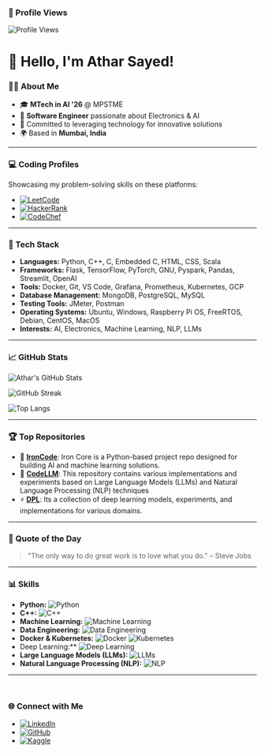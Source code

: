 ### 🚀 Profile Views
![Profile Views](https://profile-counter.glitch.me/AtharSayed/count.svg)
# 👋 Hello, I'm Athar Sayed!

### 👨‍💻 About Me
- 🎓 **MTech in AI '26** @ MPSTME
- 💼 **Software Engineer** passionate about Electronics & AI
- 🌟 Committed to leveraging technology for innovative solutions
- 🌍 Based in **Mumbai, India**

---

### 💻 Coding Profiles
Showcasing my problem-solving skills on these platforms:

* [![LeetCode](https://img.shields.io/badge/LeetCode-000000?style=for-the-badge&logo=leetcode&logoColor=yellow)](https://leetcode.com/u/sayedathar242/)
* [![HackerRank](https://img.shields.io/badge/HackerRank-2EC866?style=for-the-badge&logo=hackerrank&logoColor=white)](https://www.hackerrank.com/profile/sayedathar242)
* [![CodeChef](https://img.shields.io/badge/CodeChef-5B4638?style=for-the-badge&logo=codechef&logoColor=white)](https://www.codechef.com/users/athar_stark)

---

### 🔧 Tech Stack
- **Languages:** Python, C++, C, Embedded C, HTML, CSS, Scala
- **Frameworks:** Flask, TensorFlow, PyTorch, GNU, Pyspark, Pandas, Streamlit, OpenAI
- **Tools:** Docker, Git, VS Code, Grafana, Prometheus, Kubernetes, GCP 
- **Database Management:** MongoDB, PostgreSQL, MySQL
- **Testing Tools:** JMeter, Postman  
- **Operating Systems:** Ubuntu, Windows, Raspberry Pi OS, FreeRTOS, Debian, CentOS, MacOS
- **Interests:** AI, Electronics, Machine Learning, NLP, LLMs

---

### 📈 GitHub Stats
![Athar's GitHub Stats](https://github-readme-stats.vercel.app/api?username=AtharSayed&show_icons=true&theme=radical)

![GitHub Streak](https://github-readme-streak-stats.herokuapp.com/?user=AtharSayed&theme=radical)

![Top Langs](https://github-readme-stats.vercel.app/api/top-langs/?username=AtharSayed&layout=compact&theme=radical)

---

### 🏆 Top Repositories
- 🚀 [**IronCode**](https://github.com/AtharSayed/IronCode): Iron Core is a Python-based project repo designed for building AI and machine learning solutions.
- 📡 [**CodeLLM**](https://github.com/AtharSayed/CodeLLM): This repository contains various implementations and experiments based on Large Language Models (LLMs) and Natural Language Processing (NLP) techniques
- ⚡ [**DPL**](https://github.com/AtharSayed/DPL): Its a  collection of deep learning models, experiments, and implementations for various domains.

---

### 💬 Quote of the Day
> "The only way to do great work is to love what you do." – Steve Jobs

---

### 📊 Skills
- **Python:** ![Python](https://img.shields.io/badge/Python-80%25-blue)
- **C++:** ![C++](https://img.shields.io/badge/C%2B%2B-70%25-orange)
- **Machine Learning:** ![Machine Learning](https://img.shields.io/badge/Machine_Learning-80%25-red)
- **Data Engineering:** ![Data Engineering](https://img.shields.io/badge/Data_Engineering-70%25-9cf)
- **Docker & Kubernetes:** ![Docker](https://img.shields.io/badge/Docker-75%25-2496ED) ![Kubernetes](https://img.shields.io/badge/Kubernetes-70%25-326CE5)
- Deep Learning:** ![Deep Learning](https://img.shields.io/badge/Deep_Learning-80%25-9cf)
- **Large Language Models (LLMs):** ![LLMs](https://img.shields.io/badge/LLMs-75%25-yellow)
- **Natural Language Processing (NLP):** ![NLP](https://img.shields.io/badge/NLP-80%25-brightgreen)

---
  
### 🌐 Connect with Me
- [![LinkedIn](https://img.shields.io/badge/LinkedIn-0077B5?style=for-the-badge&logo=linkedin&logoColor=white)](https://www.linkedin.com/in/athar-sayed-8a6693202)
- [![GitHub](https://img.shields.io/badge/GitHub-100000?style=for-the-badge&logo=github&logoColor=white)](https://github.com/AtharSayed)
- [![Kaggle](https://img.shields.io/badge/Kaggle-0057B8?style=for-the-badge&logo=kaggle&logoColor=white)](https://www.kaggle.com/atharsayed)
